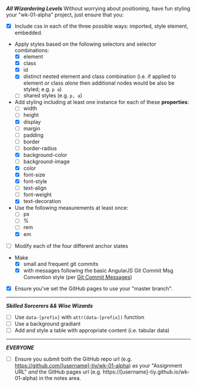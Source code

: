 _**All Wizardering Levels**_
Without worrying about positioning, have fun styling your "wk-01-alpha" project, just ensure that you:
- [X] Include css in each of the three possible ways: imported, style element, embedded.
- Apply styles based on the following selectors and selector combinations:
  - [x] element
  - [X] class
  - [x] id
  - [x] distinct nested element and class combination (i.e. if applied to element _or_ class _alone_ then additional nodes would be also be styled;  e.g. `p a`)
  - [ ] shared styles (e.g. `p, a`)
- Add styling including at least one instance for each of these **properties**:
  - [ ] width
  - [ ] height
  - [x] display
  - [ ] margin
  - [ ] padding
  - [ ] border
  - [ ] border-radius
  - [x] background-color
  - [ ] background-image
  - [x] color
  - [x] font-size
  - [x] font-style
  - [ ] text-align
  - [ ] font-weight
  - [x] text-decoration
- Use the following measurements at least once:
  - [ ] px
  - [ ] %
  - [ ] rem
  - [x] em
- [ ] Modify each of the four different anchor states
- Make
  - [x] small and frequent git commits
  - [x] with messages following the basic AngularJS Git Commit Msg Convention style (per [Git Commit Messages](https://karma-runner.github.io/1.0/dev/git-commit-msg.html))
- [x] Ensure you've set the GitHub pages to use your "master branch".

****

_**Skilled Sorcerers && Wise Wizards**_

- [ ] Use `data-[prefix]` with `attr(data-[prefix])` function
- [ ] Use a background gradiant
- [ ] Add and style a table with appropriate content (i.e. tabular data)

****

_**EVERYONE**_

- [ ] Ensure you submit both the GitHub repo url (e.g. https://github.com/[username]-tiy/wk-01-alpha) as your "Assignment URL" _and_ the GitHub pages url (e.g. https://[username]-tiy.github.io/wk-01-alpha) in the notes area.
